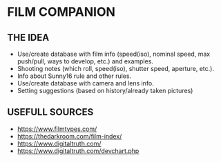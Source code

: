 # FILM COMPANION

## THE IDEA
- Use/create database with film info (speed(iso), nominal speed, max push/pull, ways to develop, etc.) and examples.
- Shooting notes (which roll, speed(iso), shutter speed, aperture, etc.).
- Info about Sunny16 rule and other rules.
- Use/create database with camera and lens info.
- Setting suggestions (based on history/already taken pictures)


## USEFULL SOURCES
- https://www.filmtypes.com/
- https://thedarkroom.com/film-index/
- https://www.digitaltruth.com/
- https://www.digitaltruth.com/devchart.php
